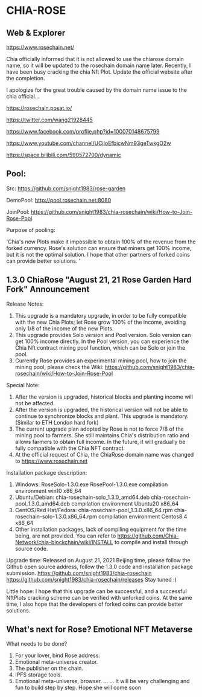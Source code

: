 # CHIA-ROSE

Web & Explorer
---
https://www.rosechain.net/

Chia officially informed that it is not allowed to use the chiarose domain name, so it will be updated to the rosechain domain name later. Recently, I have been busy cracking the chia Nft Plot. Update the official website after the completion.

I apologize for the great trouble caused by the domain name issue to the chia official... 

https://rosechain.posat.io/

https://twitter.com/wang21928445

https://www.facebook.com/profile.php?id=100070148675799

https://www.youtube.com/channel/UCjIoEfbicwNm93geTwkgO2w

https://space.bilibili.com/590572700/dynamic

Pool:
---
Src:      https://github.com/snight1983/rose-garden

DemoPool: http://pool.rosechain.net:8080

JoinPool: https://github.com/snight1983/chia-rosechain/wiki/How-to-Join-Rose-Pool

Purpose of pooling: 

'Chia's new Plots make it impossible to obtain 100% of the revenue from the forked currency. Rose's solution can ensure that miners get 100% income, but it is not the optimal solution. I hope that other partners of forked coins can provide better solutions. '


1.3.0 ChiaRose "August 21, 21 Rose Garden Hard Fork" Announcement 
---
Release Notes:
1. This upgrade is a mandatory upgrade, in order to be fully compatible with the new Chia Plots; let Rose grow 100% of the income, avoiding only 1/8 of the income of the new Plots.
2. This upgrade provides Solo version and Pool version. Solo version can get 100% income directly. In the Pool version, you can experience the Chia Nft contract mining pool function, which can be Solo or join the pool.
3. Currently Rose provides an experimental mining pool, how to join the mining pool, please check the Wiki:
    https://github.com/snight1983/chia-rosechain/wiki/How-to-Join-Rose-Pool 

Special Note:
1. After the version is upgraded, historical blocks and planting income will not be affected.
2. After the version is upgraded, the historical version will not be able to continue to synchronize blocks and plant. This upgrade is mandatory. (Similar to ETH London hard fork)
3. The current upgrade plan adopted by Rose is not to force 7/8 of the mining pool to farmers. She still maintains Chia's distribution ratio and allows farmers to obtain full income.
    In the future, it will gradually be fully compatible with the Chia NFT contract.
4. At the official request of Chia, the ChiaRose domain name was changed to https://www.rosechain.net 


Installation package description:
1. Windows: RoseSolo-1.3.0.exe RosePool-1.3.0.exe compilation environment win10 x86_64
2. Ubuntu/Debian: chia-rosechain-solo_1.3.0_amd64.deb chia-rosechain-pool_1.3.0_amd64.deb compilation environment Ubuntu20 x86_64
3. CentOS/Red Hat/Fedora: chia-rosechain-pool_1.3.0.x86_64.rpm chia-rosechain-solo-1.3.0.x86_64.rpm compilation environment Centos8.4 x86_64
4. Other installation packages, lack of compiling equipment for the time being, are not provided. You can refer to https://github.com/Chia-Network/chia-blockchain/wiki/INSTALL to compile and install through source code.

Upgrade time:
Released on August 21, 2021 Beijing time, please follow the Github open source address, follow the 1.3.0 code and installation package submission. 
https://github.com/snight1983/chia-rosechain
https://github.com/snight1983/chia-rosechain/releases
Stay tuned :) 

Little hope:
I hope that this upgrade can be successful, and a successful NftPlots cracking scheme can be verified with unforked coins. At the same time, I also hope that the developers of forked coins can provide better solutions. 


What's next for Rose?  Emotional NFT Metaverse 
---
What needs to be done?
1. For your lover, bind Rose address.
2. Emotional meta-universe creator.
3. The publisher on the chain.
4. IPFS storage tools.
5. Emotional meta-universe, browser.
... ...
It will be very challenging and fun to build step by step. 
Hope she will come soon 
